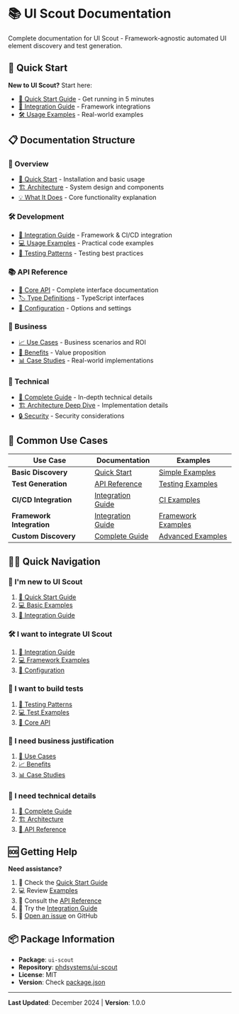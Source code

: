 # 📚 UI Scout Documentation

Complete documentation for UI Scout - Framework-agnostic automated UI element discovery and test generation.

## 🚀 Quick Start

**New to UI Scout?** Start here:
- [📖 Quick Start Guide](./overview/QUICK-START.md) - Get running in 5 minutes
- [🔌 Integration Guide](./development/INTEGRATION-GUIDE.md) - Framework integrations
- [🛠️ Usage Examples](./development/EXAMPLES.md) - Real-world examples

## 📋 Documentation Structure

### 📖 Overview
- [🚀 Quick Start](./overview/QUICK-START.md) - Installation and basic usage
- [🏗️ Architecture](./overview/ARCHITECTURE.md) - System design and components  
- [💡 What It Does](./overview/WHAT-IT-DOES.md) - Core functionality explanation

### 🛠️ Development
- [🔌 Integration Guide](./development/INTEGRATION-GUIDE.md) - Framework & CI/CD integration
- [💻 Usage Examples](./development/EXAMPLES.md) - Practical code examples
- [🧪 Testing Patterns](./development/TESTING.md) - Testing best practices

### 📚 API Reference
- [🔌 Core API](./api/CORE.md) - Complete interface documentation
- [🏷️ Type Definitions](./api/TYPES.md) - TypeScript interfaces
- [🔧 Configuration](./api/CONFIG.md) - Options and settings

### 💼 Business
- [📈 Use Cases](./business/USE-CASES.md) - Business scenarios and ROI
- [🎯 Benefits](./business/BENEFITS.md) - Value proposition
- [📊 Case Studies](./business/CASE-STUDIES.md) - Real-world implementations

### 🔧 Technical
- [📖 Complete Guide](./technical/COMPLETE-GUIDE.md) - In-depth technical details
- [🏗️ Architecture Deep Dive](./technical/ARCHITECTURE.md) - Implementation details
- [🔒 Security](./technical/SECURITY.md) - Security considerations

## 🎯 Common Use Cases

| Use Case | Documentation | Examples |
|----------|---------------|----------|
| **Basic Discovery** | [Quick Start](./overview/QUICK-START.md) | [Simple Examples](./development/EXAMPLES.md#basic-examples) |
| **Test Generation** | [API Reference](./api/CORE.md) | [Testing Examples](./development/EXAMPLES.md#test-generation--execution) |
| **CI/CD Integration** | [Integration Guide](./development/INTEGRATION-GUIDE.md#cicd-integration) | [CI Examples](./development/EXAMPLES.md#cicd-integration) |
| **Framework Integration** | [Integration Guide](./development/INTEGRATION-GUIDE.md#framework-integrations) | [Framework Examples](./development/EXAMPLES.md#framework-examples) |
| **Custom Discovery** | [Complete Guide](./technical/COMPLETE-GUIDE.md) | [Advanced Examples](./development/EXAMPLES.md#advanced-usage) |

## 🏃‍♂️ Quick Navigation

### 👤 I'm new to UI Scout
1. [📖 Quick Start Guide](./overview/QUICK-START.md)
2. [💻 Basic Examples](./development/EXAMPLES.md#basic-examples)
3. [🔌 Integration Guide](./development/INTEGRATION-GUIDE.md)

### 🛠️ I want to integrate UI Scout
1. [🔌 Integration Guide](./development/INTEGRATION-GUIDE.md)
2. [💻 Framework Examples](./development/EXAMPLES.md#framework-examples)
3. [🔧 Configuration](./api/CONFIG.md)

### 🧪 I want to build tests
1. [🧪 Testing Patterns](./development/TESTING.md)
2. [💻 Test Examples](./development/EXAMPLES.md#test-generation--execution)
3. [🔌 Core API](./api/CORE.md)

### 🏢 I need business justification
1. [💼 Use Cases](./business/USE-CASES.md)
2. [📈 Benefits](./business/BENEFITS.md)
3. [📊 Case Studies](./business/CASE-STUDIES.md)

### 🔧 I need technical details
1. [📖 Complete Guide](./technical/COMPLETE-GUIDE.md)
2. [🏗️ Architecture](./technical/ARCHITECTURE.md)
3. [🔌 API Reference](./api/CORE.md)

## 🆘 Getting Help

**Need assistance?**
1. 📖 Check the [Quick Start Guide](./overview/QUICK-START.md)
2. 💻 Review [Examples](./development/EXAMPLES.md)
3. 🔌 Consult the [API Reference](./api/CORE.md)
4. 🔌 Try the [Integration Guide](./development/INTEGRATION-GUIDE.md)
5. 🐛 [Open an issue](https://github.com/phdsystems/ui-scout/issues) on GitHub

## 📦 Package Information

- **Package**: `ui-scout`
- **Repository**: [phdsystems/ui-scout](https://github.com/phdsystems/ui-scout)
- **License**: MIT
- **Version**: Check [package.json](../package.json)

---

**Last Updated**: December 2024 | **Version**: 1.0.0